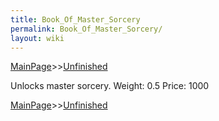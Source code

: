 ```yaml
---
title: Book_Of_Master_Sorcery
permalink: Book_Of_Master_Sorcery/
layout: wiki
---
```


[MainPage](/keeperrl_wiki/ "wikilink")>>[Unfinished](/keeperrl_wiki/Unfinished "wikilink")



 Unlocks master sorcery.
 Weight: 0.5
 Price: 1000

[MainPage](/keeperrl_wiki/ "wikilink")>>[Unfinished](/keeperrl_wiki/Unfinished "wikilink")

